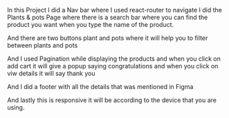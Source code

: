 

In this Project I did a Nav bar where I used react-router to navigate I did the Plants & pots Page where there is a search bar
where you can find the product you want when you type the name of the product.

And there are two buttons plant and pots where it will help you to filter between plants and pots

And I used Pagination while displaying the products and when you click on add cart it will give a popup saying congratulations and when you click on viw details it will say thank you 

And I did a footer with all the details that was mentioned in Figma

And lastly this is responsive it will be according to the device that you are using.